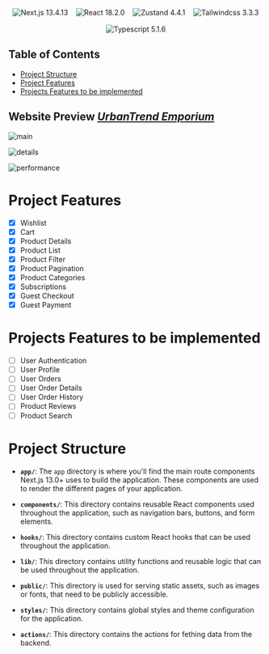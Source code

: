 <p style="
    display: flex;
    flex-wrap: wrap;
    justify-content: center;
    align-items: center;
    gap: 1rem;
    flex-wrap: wrap;
    margin-bottom: 1rem;
">
  <img src="https://img.shields.io/badge/Next.js-13.4.13-brightgreen" alt="Next.js 13.4.13">
  <img src="https://img.shields.io/badge/React-18.2.0-brightgreen" alt="React 18.2.0">
  <img src="https://img.shields.io/badge/Zustand-4.4.1-brightgreen" alt="Zustand 4.4.1">
  <img src="https://img.shields.io/badge/Tailwindcss-3.3.3-brightgreen" alt="Tailwindcss 3.3.3">
  <img src="https://img.shields.io/badge/Typescript-5.1.6-brightgreen" alt="Typescript 5.1.6">

</p>

## Table of Contents

- [Project Structure](#project-structure)
- [Project Features](#project-features)
- [Projects Features to be implemented](#projects-features-to-be-implemented)

## Website Preview <i>[UrbanTrend Emporium](https://ecommerce-next-js-front.vercel.app/)</i>

![main](https://github.com/aleks930819/ecommerce-next-js-front/assets/107752460/b3da0d12-de31-4f7d-9587-01fa3ecc90db)

![details](https://github.com/aleks930819/ecommerce-next-js-front/assets/107752460/923fd022-94f0-4d0a-8678-c8307d469c9f)

![performance](https://github.com/aleks930819/ecommerce-next-js-front/assets/107752460/1dbe9a55-83f2-4945-8344-9114c7b6172b)

# Project Features

- [x] Wishlist
- [x] Cart
- [x] Product Details
- [x] Product List
- [x] Product Filter
- [x] Product Pagination
- [x] Product Categories
- [x] Subscriptions
- [x] Guest Checkout
- [x] Guest Payment

# Projects Features to be implemented

- [ ] User Authentication
- [ ] User Profile
- [ ] User Orders
- [ ] User Order Details
- [ ] User Order History
- [ ] Product Reviews
- [ ] Product Search

<a name="project-structure"></a>

# Project Structure

- **`app/`**: The `app` directory is where you'll find the main route components Next.js 13.0+ uses to build the application. These components are used to render the different pages of your application.

- **`components/`**: This directory contains reusable React components used throughout the application, such as navigation bars, buttons, and form elements.

- **`hooks/`**: This directory contains custom React hooks that can be used throughout the application.

- **`lib/`**: This directory contains utility functions and reusable logic that can be used throughout the application.

- **`public/`**: This directory is used for serving static assets, such as images or fonts, that need to be publicly accessible.

- **`styles/`**: This directory contains global styles and theme configuration for the application.

- **`actions/`**: This directory contains the actions for fething data from the backend.

